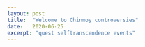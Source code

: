 ```yaml
---
layout: post
title:  "Welcome to Chinmoy controversies"
date:   2020-06-25
excerpt: "quest selftranscendence events"
---
```

